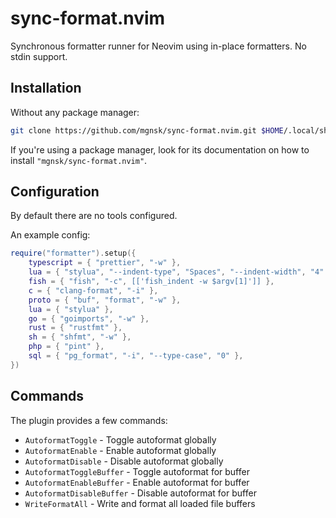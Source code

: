 # sync-format.nvim

Synchronous formatter runner for Neovim using in-place formatters. No stdin support.

## Installation

Without any package manager:

```sh
git clone https://github.com/mgnsk/sync-format.nvim.git $HOME/.local/share/nvim/site/pack/pkg/start/sync-format.nvim
```

If you're using a package manager, look for its documentation on how to install `"mgnsk/sync-format.nvim"`.

## Configuration

By default there are no tools configured.

An example config:

```lua
require("formatter").setup({
    typescript = { "prettier", "-w" },
    lua = { "stylua", "--indent-type", "Spaces", "--indent-width", "4" },
    fish = { "fish", "-c", [['fish_indent -w $argv[1]']] },
    c = { "clang-format", "-i" },
    proto = { "buf", "format", "-w" },
    lua = { "stylua" },
    go = { "goimports", "-w" },
    rust = { "rustfmt" },
    sh = { "shfmt", "-w" },
    php = { "pint" },
    sql = { "pg_format", "-i", "--type-case", "0" },
})
```

## Commands

The plugin provides a few commands:

- `AutoformatToggle` - Toggle autoformat globally
- `AutoformatEnable` - Enable autoformat globally
- `AutoformatDisable` - Disable autoformat globally
- `AutoformatToggleBuffer` - Toggle autoformat for buffer
- `AutoformatEnableBuffer` - Enable autoformat for buffer
- `AutoformatDisableBuffer` - Disable autoformat for buffer
- `WriteFormatAll` - Write and format all loaded file buffers
